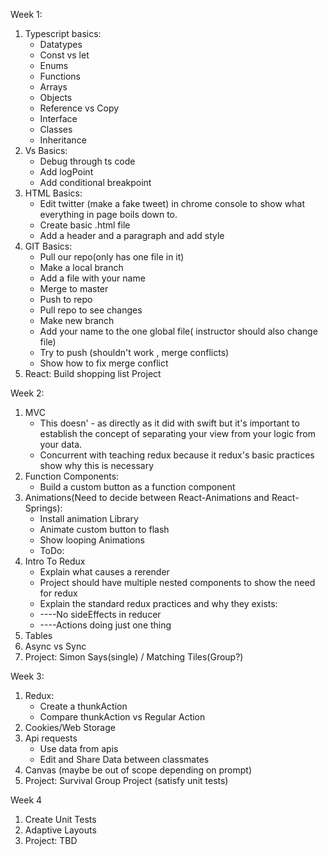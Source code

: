 Week 1:

1. Typescript basics:
    - Datatypes
    -  Const vs let
    - Enums
    - Functions
    - Arrays
    - Objects
    - Reference vs Copy
    - Interface
    - Classes
    - Inheritance
2. Vs Basics:
    - Debug through ts code
    - Add logPoint
    - Add conditional breakpoint
3. HTML Basics:
    - Edit twitter (make a fake tweet) in chrome console to show what everything in page boils down to.
    - Create basic .html file
    - Add a header and a paragraph and add style
4. GIT Basics:
    - Pull our repo(only has one file in it)
    - Make a local branch
    - Add a file with your name
    - Merge to master
    - Push to repo
    - Pull repo to see changes
    - Make new branch
    - Add your name to the one global file( instructor should also change file)
    - Try to push (shouldn&#39;t work , merge conflicts)
    - Show how to fix merge conflict
5. React: Build shopping list Project

Week 2:

1. MVC
    - This doesn'   - as directly as it did with swift but it&#39;s important to establish the concept of separating your view from your logic from your data.
    - Concurrent with teaching redux because it redux&#39;s basic practices show why this is necessary
2. Function Components:
    - Build a custom button as a function component
3. Animations(Need to decide between React-Animations and React-Springs):
    - Install animation Library
    - Animate custom button to flash
    - Show looping Animations
    - ToDo:
4. Intro To Redux
    - Explain what causes a rerender
    - Project should have multiple nested components to show the need for redux
    - Explain the standard redux practices and why they exists:
    - ----No sideEffects in reducer
    - ----Actions doing just one thing
5. Tables
6. Async vs Sync
7. Project: Simon Says(single) / Matching Tiles(Group?)











Week 3:

1. Redux:
    - Create a thunkAction
    - Compare thunkAction vs Regular Action
2. Cookies/Web Storage
3. Api requests
    - Use data from apis
    - Edit and Share Data between classmates
4. Canvas (maybe be out of scope depending on prompt)
5. Project: Survival Group Project (satisfy unit tests)

Week 4

1. Create Unit Tests
2. Adaptive Layouts
3. Project: TBD
